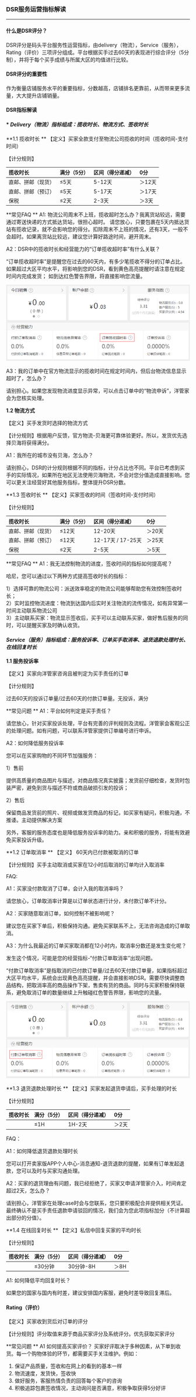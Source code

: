 ### DSR服务运营指标解读

---

#### 什么是DSR评分？

DSR评分是码头平台服务性运营指标，由delivery（物流），Service（服务），Rating（评价）三项评分组成。平台根据买手过去60天的表现进行综合评分（5分制），并将于每个买手成绩与所属大区的均值进行比较。

#### DSR评分的重要性

作为衡量店铺服务水平的重要指标，分数越高，店铺排名更靠前，从而带来更多流量，大大提升店铺销量。

#### DSR指标解读

#### * _Delivery（物流）指标组成：揽收时长、物流方式、签收时长_

**1.1 揽收时长
**
【定义】买家全款支付至物流公司揽收的时间（揽收时间-支付时间）

【计分规则】

| 揽收时长 | 满分（5分） | 区间（得分递减） | 0分 |
| :--- | :--- | :--- | :--- |
| 直邮、拼邮（现货） | ≤5天 | 5-12天 | ＞12天 |
| 直邮、拼邮（预订） | ≤5天 | 5-17天 | ＞17天 |
| 保税 | ≤2天 | 2-3天 | ＞3天 |

**常见FAQ
**
A1: 物流公司周末不上班，揽收超时怎么办？我离货站较远，需要通过寄送快递的方式抵达货站，很担心超时。
请您放心，只要包裹在5天内抵达货站有揽收记录，就不会影响您的得分。扣除周末不上班的情况，还有3天，一般不会超时。如果离货站比较远，建议您计算好路途时间，避开周末。

A2：DSR中的揽收时长和经营能力的“订单揽收超时率”有什么关联？

“订单揽收超时率”是提醒您在过去的60天内，有多少笔揽收不得分的订单占比。如果超过大区平均水平，将影响到您的DSR，看到黄色高亮提醒时请注意在规定时间内完成发货； 如到达红色警告界限，将直接影响您流量。

![](/seller-platform/images/dsr_2.png)

A3：我的订单中在官方物流显示的揽收时间在规定时间内，但后台物流信息显示超时了，怎么办？

请别担心。如果您发现物流进度显示异常，可以点击订单中的“物流申诉”，洋管家会为您核实处理。

**1.2 物流方式**

【定义】买手发货时选择的物流方式

【计分规则】根据用户反馈，官方物流-贝海更可靠体验更好。所以，发货优先选择贝海将获得满分。

A1：我所在的城市没有贝海，怎么办？    
 
请别担心，DSR的计分规则根据不同的指标，计分占比也不同。平台已考虑到买手的实际情况，如果所在地区无法使用贝海物流，不会对您分值造成直接影响。您可以更关注经营好其他服务指标，整体提升DSR分数。

**1.3 签收时长
**
【定义】买家签收的时间（签收时间-支付时间）

【计分规则】

| 揽收时长 | 满分（5分） | 区间（得分递减） | 0分 |
| :--- | :--- | :--- | :--- |
| 直邮、拼邮（现货） | ≤12天 | 12-20天 | ＞20天 |
| 直邮、拼邮（预订） | ≤12天 | 12-17天 /  17-25天 | ＞25天 |
| 保税 | ≤2天 | 2-5天 | ＞5天 |

**常见FAQ
**
A1：我无法控制物流的进度，签收时间的指标如何提高呢？

哈尼，您可以通过以下两种方式提高签收时长的指标：

1）选择可靠的物流公司：派送效率稳定的物流公司能够帮助您有效控制签收时长；  
2）实时监控物流进度：物流到达国内后实时关注物流的流传情况，如有异常第一时间主动联系物流公司  
3）主动联系买家：物流显示签收后，买手可以主动联系买家，做好售后服务的同时，可以提醒买家及时确认收货。

####  _Service（服务）指标组成：服务投诉率、订单买手取消率、退货退款处理时长、在线回复时长_

**1.1 服务投诉率**

【定义】买家向洋管家咨询且被判定为买手责任的订单

【计分规则】

过去60天的投诉订单量/过去60天的付款订单量。无投诉，满分

**常见问题
**
A1：平台如何判定是买手责任？

请您放心，针对买家投诉处理，平台有完善的评判规则及流程。洋管家会客观公正的处理问题。如有问题，可以联系洋管家提供订单编号进行申诉。

A2：如何降低服务投诉率

您可以在买家购物的不同环节加强服务：

1）售前

提供高质量的商品图片与描述，对商品情况真实披露；发货前仔细检查，发货时包装严密，避免到货与描述不符或商品破损引发的投诉；

2）售后

保留商品发货前的照片、视频或做发货商品的标记，如买家有疑问，积极沟通，不推诿。主动提供解决方案

另外，客服的服务态度也是降低服务投诉率的助力。亲和积极的服务，将能有效避免买家投诉升级。

**1.2 订单取消率
**
【定义】 60天内已付款被取消的订单

【计分规则】买手主动取消或买家在12小时后取消的订单均计入取消率

FAQ:

A1：买家没付款取消了订单，会计入我的取消率吗？

请您放心，订单取消率计算是以订单状态进行计分，未付款订单不计分。

A2：买家随意取消订单，如何控制不被影响呢？

建议您在买家下单后，积极保持沟通。避免买家联系不上，无法咨询造成的订单取消。

A3：为什么我最近的订单买家取消都在12小时内，取消率分数还是发生变化呢？

发生这个情况，可能是您的经营指标-“付款订单取消率”出现问题。

“付款订单取消率”是指取消的已付款订单量/过去60天付款订单量，如果指标超过大区平均水平，系统会出现黄色高亮提醒，并会直接影响DSR。需要尽快调整商品结构，把取消率高的商品操作下架，售卖有货的商品。同时与买家积极保持联系，避免取消订单的数量继续上升触碰红色警告界限，影响您的流量。

![](/seller-platform/images/dsr_3.png)

**1.3 退货退款处理时长
**
【定义】买家发起退货申请后，买手处理的时长

【计分规则】

| 揽收时长 | 满分（5分） | 区间（得分递减） | 0分 |
| :--- | :--- | :--- | :--- |
| | ≤1H   |  1H-2天  |   ＞2天|

FAQ：

A1：如何降低退货退款处理时长

您可以打开卖家版APP个人中心-消息通知-退货退款的提醒，如果有订单发起退款，您可以及时与买家沟通处理。

A2：买家的退货理由有问题，我已经拒绝了，买家又申请洋管家介入，时间肯定超过2天，怎么办？

请别担心，洋管家在处理case时会与您联系，您只要积极配合并提供相关凭证。最终确认不是买手责任退款申请驳回的情况，我们会为您此项指标加分（不计算超出部分的分值）。

**1.4 在线回复时长
**
【定义】私信中回复买家的平均时长

【计分规则】

| 揽收时长 | 满分（5分） | 区间（得分递减） | 0分 |
| :--- | :--- | :--- | :--- |
| | ≤30分钟 | 30分钟-8H   |  ＞8H |

A1: 如何降低平均回复时长？

如果您的国家与国内有时差，建议安排国内客服，避免时差导致回复滞后。


#### Rating（评价）

【定义】买家收到货后对订单的评分

【计分规则】评分取值来源于商品买家评分及系统评分。优先获取买家评分

**常见问题
**
A1 如何提高买家评价？
买家好评取决于多种因素，从下单到收货。每一个购物体验的环节，都需要买手关注维护。例如：
1) 保证产品质量，签收和在网上的看到的基本一样
2) 物流速度，发货快，签收快
3) 做好服务，客服热情负责的回答每个客户的咨询
4) 积极追踪包裹签收情况，主动询问是否满意，积极争取获得5分好评

